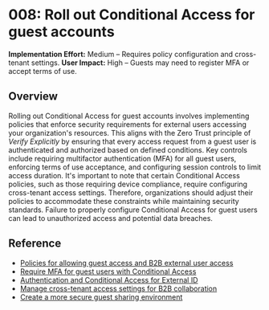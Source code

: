 # 008: Roll out Conditional Access for guest accounts

**Implementation Effort:** Medium – Requires policy configuration and cross-tenant settings.
**User Impact:** High – Guests may need to register MFA or accept terms of use.

## Overview

Rolling out Conditional Access for guest accounts involves implementing policies that enforce security requirements for external users accessing your organization's resources. This aligns with the Zero Trust principle of *Verify Explicitly* by ensuring that every access request from a guest user is authenticated and authorized based on defined conditions. Key controls include requiring multifactor authentication (MFA) for all guest users, enforcing terms of use acceptance, and configuring session controls to limit access duration. It's important to note that certain Conditional Access policies, such as those requiring device compliance, require configuring cross-tenant access settings. Therefore, organizations should adjust their policies to accommodate these constraints while maintaining security standards. Failure to properly configure Conditional Access for guest users can lead to unauthorized access and potential data breaches.

## Reference

* [Policies for allowing guest access and B2B external user access](https://learn.microsoft.com/security/zero-trust/zero-trust-identity-device-access-policies-guest-access)
* [Require MFA for guest users with Conditional Access](https://learn.microsoft.com/entra/identity/conditional-access/policy-old-require-mfa-guest)
* [Authentication and Conditional Access for External ID](https://learn.microsoft.com/entra/external-id/authentication-conditional-access)
* [Manage cross-tenant access settings for B2B collaboration](https://learn.microsoft.com/entra/external-id/cross-tenant-access-settings-b2b-collaboration)
* [Create a more secure guest sharing environment](https://learn.microsoft.com/microsoft-365/solutions/create-secure-guest-sharing-environment?view=o365-worldwide)